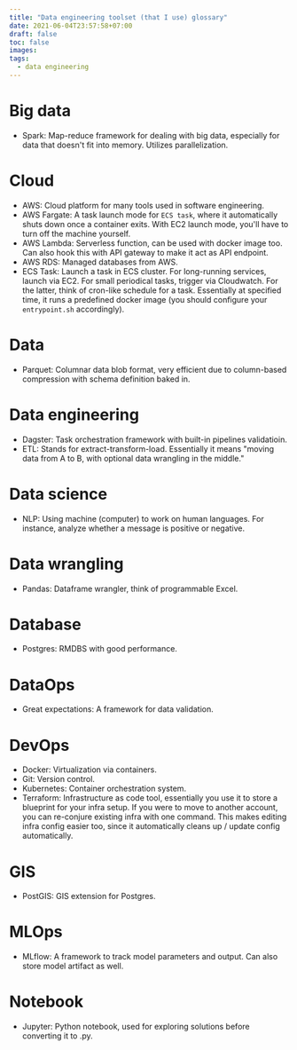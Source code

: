 ```yaml
---
title: "Data engineering toolset (that I use) glossary"
date: 2021-06-04T23:57:58+07:00
draft: false
toc: false
images:
tags:
  - data engineering
---
```


# Big data
- Spark: Map-reduce framework for dealing with big data, especially for data that doesn't fit into memory. Utilizes parallelization.

# Cloud
- AWS: Cloud platform for many tools used in software engineering.
- AWS Fargate: A task launch mode for `ECS task`, where it automatically shuts down once a container exits. With EC2 launch mode, you'll have to turn off the machine yourself.
- AWS Lambda: Serverless function, can be used with docker image too. Can also hook this with API gateway to make it act as API endpoint.
- AWS RDS: Managed databases from AWS.
- ECS Task: Launch a task in ECS cluster. For long-running services, launch via EC2. For small periodical tasks, trigger via Cloudwatch. For the latter, think of cron-like schedule for a task. Essentially at specified time, it runs a predefined docker image (you should configure your `entrypoint.sh` accordingly).

# Data
- Parquet: Columnar data blob format, very efficient due to column-based compression with schema definition baked in.

# Data engineering
- Dagster: Task orchestration framework with built-in pipelines validatioin.
- ETL: Stands for extract-transform-load. Essentially it means "moving data from A to B, with optional data wrangling in the middle."

# Data science
- NLP: Using machine (computer) to work on human languages. For instance, analyze whether a message is positive or negative.

# Data wrangling
- Pandas: Dataframe wrangler, think of programmable Excel.
# Database
- Postgres: RMDBS with good performance.
# DataOps
- Great expectations: A framework for data validation.

# DevOps
- Docker: Virtualization via containers.
- Git: Version control.
- Kubernetes: Container orchestration system.
- Terraform: Infrastructure as code tool, essentially you use it to store a blueprint for your infra setup. If you were to move to another account, you can re-conjure existing infra with one command. This makes editing infra config easier too, since it automatically cleans up / update config automatically.

# GIS
- PostGIS: GIS extension for Postgres.

# MLOps
- MLflow: A framework to track model parameters and output. Can also store model artifact as well.

# Notebook
- Jupyter: Python notebook, used for exploring solutions before converting it to .py.
